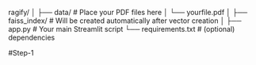 ragify/
│
├── data/                      # Place your PDF files here
│   └── yourfile.pdf
│
├── faiss_index/              # Will be created automatically after vector creation
│
├── app.py                    # Your main Streamlit script
└── requirements.txt          # (optional) dependencies

#Step-1
